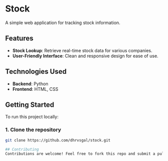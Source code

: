 # Stock

A simple web application for tracking stock information.

## Features

- **Stock Lookup**: Retrieve real-time stock data for various companies.
- **User-Friendly Interface**: Clean and responsive design for ease of use.

## Technologies Used

- **Backend**: Python
- **Frontend**: HTML, CSS

## Getting Started

To run this project locally:

### 1. Clone the repository

```bash
git clone https://github.com/dhrvsgal/stock.git

## Contributing
Contributions are welcome! Feel free to fork this repo and submit a pull request with improvements or bug fixes.
